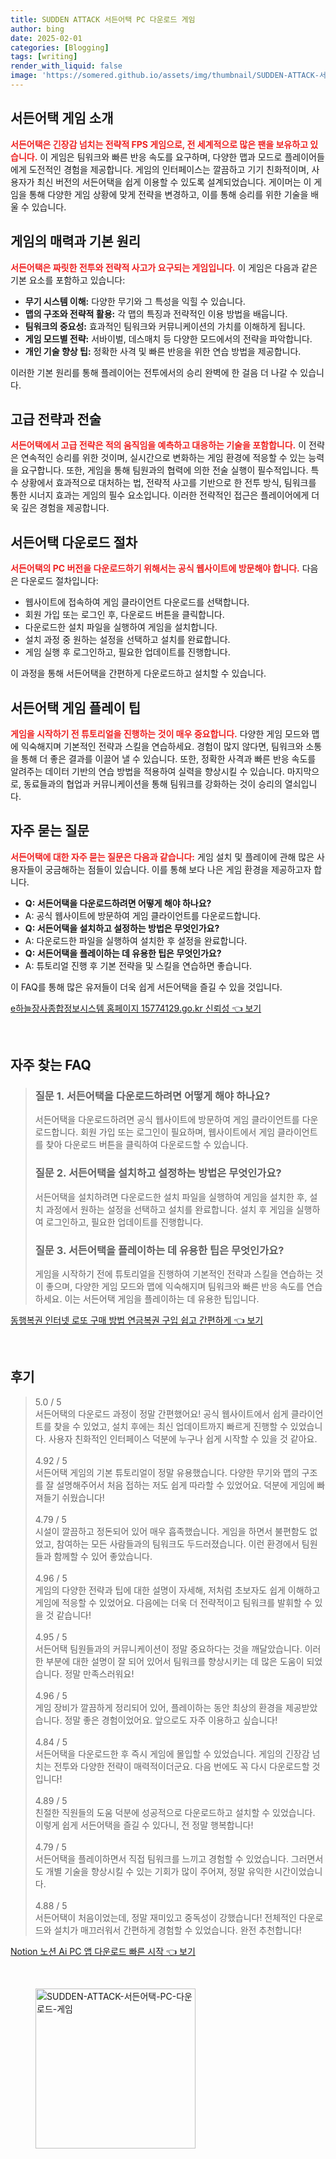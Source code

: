 ```yaml
---
title: SUDDEN ATTACK 서든어택 PC 다운로드 게임
author: bing
date: 2025-02-01
categories: [Blogging]
tags: [writing]
render_with_liquid: false
image: 'https://somered.github.io/assets/img/thumbnail/SUDDEN-ATTACK-서든어택-PC-다운로드-게임.webp'
---
```



<h2 id='서든어택_게임소개'>서든어택 게임 소개</h2>

<p><b><span style="color: #ee2323;">서든어택은 긴장감 넘치는 전략적 FPS 게임으로, 전 세계적으로 많은 팬을 보유하고 있습니다.</span></b> 이 게임은 팀워크와 빠른 반응 속도를 요구하며, 다양한 맵과 모드로 플레이어들에게 도전적인 경험을 제공합니다. 게임의 인터페이스는 깔끔하고 기기 친화적이며, 사용자가 최신 버전의 서든어택을 쉽게 이용할 수 있도록 설계되었습니다. 게이머는 이 게임을 통해 다양한 게임 상황에 맞게 전략을 변경하고, 이를 통해 승리를 위한 기술을 배울 수 있습니다.</p>

<h2 id='게임의매력과기본원리'>게임의 매력과 기본 원리</h2>

<p><b><span style="color: #ee2323;">서든어택은 짜릿한 전투와 전략적 사고가 요구되는 게임입니다.</span></b> 이 게임은 다음과 같은 기본 요소를 포함하고 있습니다:</p>

<ul>
    <li><b>무기 시스템 이해:</b> 다양한 무기와 그 특성을 익힐 수 있습니다.</li>
    <li><b>맵의 구조와 전략적 활용:</b> 각 맵의 특징과 전략적인 이용 방법을 배웁니다.</li>
    <li><b>팀워크의 중요성:</b> 효과적인 팀워크와 커뮤니케이션의 가치를 이해하게 됩니다.</li>
    <li><b>게임 모드별 전략:</b> 서바이벌, 데스매치 등 다양한 모드에서의 전략을 파악합니다.</li>
    <li><b>개인 기술 향상 팁:</b> 정확한 사격 및 빠른 반응을 위한 연습 방법을 제공합니다.</li>
</ul>

<p>이러한 기본 원리를 통해 플레이어는 전투에서의 승리 완벽에 한 걸음 더 나갈 수 있습니다.</p>

<h2 id='고급전략과전술'>고급 전략과 전술</h2>

<p><b><span style="color: #ee2323;">서든어택에서 고급 전략은 적의 움직임을 예측하고 대응하는 기술을 포함합니다.</span></b> 이 전략은 연속적인 승리를 위한 것이며, 실시간으로 변화하는 게임 환경에 적응할 수 있는 능력을 요구합니다. 또한, 게임을 통해 팀원과의 협력에 의한 전술 실행이 필수적입니다. 특수 상황에서 효과적으로 대처하는 법, 전략적 사고를 기반으로 한 전투 방식, 팀워크를 통한 시너지 효과는 게임의 필수 요소입니다. 이러한 전략적인 접근은 플레이어에게 더욱 깊은 경험을 제공합니다.</p>

<h2 id='서든어택_다운로드_절차'>서든어택 다운로드 절차</h2>

<p><b><span style="color: #ee2323;">서든어택의 PC 버전을 다운로드하기 위해서는 공식 웹사이트에 방문해야 합니다.</span></b> 다음은 다운로드 절차입니다:</p>

<ul>
    <li>웹사이트에 접속하여 게임 클라이언트 다운로드를 선택합니다.</li>
    <li>회원 가입 또는 로그인 후, 다운로드 버튼을 클릭합니다.</li>
    <li>다운로드한 설치 파일을 실행하여 게임을 설치합니다.</li>
    <li>설치 과정 중 원하는 설정을 선택하고 설치를 완료합니다.</li>
    <li>게임 실행 후 로그인하고, 필요한 업데이트를 진행합니다.</li>
</ul>

<p>이 과정을 통해 서든어택을 간편하게 다운로드하고 설치할 수 있습니다.</p>

<h2 id='게임플레이팁'>서든어택 게임 플레이 팁</h2>

<p><b><span style="color: #ee2323;">게임을 시작하기 전 튜토리얼을 진행하는 것이 매우 중요합니다.</span></b> 다양한 게임 모드와 맵에 익숙해지며 기본적인 전략과 스킬을 연습하세요. 경험이 많지 않다면, 팀워크와 소통을 통해 더 좋은 결과를 이끌어 낼 수 있습니다. 또한, 정확한 사격과 빠른 반응 속도를 알려주는 데이터 기반의 연습 방법을 적용하여 실력을 향상시킬 수 있습니다. 마지막으로, 동료들과의 협업과 커뮤니케이션을 통해 팀워크를 강화하는 것이 승리의 열쇠입니다.</p>

<h2 id='자주묻는질문'>자주 묻는 질문</h2>

<p><b><span style="color: #ee2323;">서든어택에 대한 자주 묻는 질문은 다음과 같습니다:</span></b> 게임 설치 및 플레이에 관해 많은 사용자들이 궁금해하는 점들이 있습니다. 이를 통해 보다 나은 게임 환경을 제공하고자 합니다.</p>

<ul>
    <li><b>Q: 서든어택을 다운로드하려면 어떻게 해야 하나요?</b></li>
    <li>A: 공식 웹사이트에 방문하여 게임 클라이언트를 다운로드합니다.</li>
    <li><b>Q: 서든어택을 설치하고 설정하는 방법은 무엇인가요?</b></li>
    <li>A: 다운로드한 파일을 실행하여 설치한 후 설정을 완료합니다.</li>
    <li><b>Q: 서든어택을 플레이하는 데 유용한 팁은 무엇인가요?</b></li>
    <li>A: 튜토리얼 진행 후 기본 전략을 및 스킬을 연습하면 좋습니다.</li>
</ul>

<p>이 FAQ를 통해 많은 유저들이 더욱 쉽게 서든어택을 즐길 수 있을 것입니다.</p>


<p><a class="click-button" title="e하늘장사종합정보시스템 홈페이지 15774129.go.kr 신뢰성" href="https://somered.github.io/posts/e%ED%95%98%EB%8A%98%EC%9E%A5%EC%82%AC%EC%A2%85%ED%95%A9%EC%A0%95%EB%B3%B4%EC%8B%9C%EC%8A%A4%ED%85%9C-%ED%99%88%ED%8E%98%EC%9D%B4%EC%A7%80-15774129.go.kr-%EC%8B%A0%EB%A2%B0%EC%84%B1/" rel="dofollow">e하늘장사종합정보시스템 홈페이지 15774129.go.kr 신뢰성 👈 보기</a></p><br>
<h2 id='자주_찾는_FAQ'>자주 찾는 FAQ</h2>
<div itemscope="" itemtype="https://schema.org/FAQPage"> 
<blockquote> 
<div itemscope="" itemprop="mainEntity" itemtype="https://schema.org/Question"> 
<h3 itemprop="name">질문 1. 서든어택을 다운로드하려면 어떻게 해야 하나요?</h3> 
<div itemscope="" itemprop="acceptedAnswer" itemtype="https://schema.org/Answer"> 
<span itemprop="text"> 
<p>서든어택을 다운로드하려면 공식 웹사이트에 방문하여 게임 클라이언트를 다운로드합니다. 회원 가입 또는 로그인이 필요하며, 웹사이트에서 게임 클라이언트를 찾아 다운로드 버튼을 클릭하여 다운로드할 수 있습니다.</p> 
</span> 
</div> 
</div> 

<div itemscope="" itemprop="mainEntity" itemtype="https://schema.org/Question"> 
<h3 itemprop="name">질문 2. 서든어택을 설치하고 설정하는 방법은 무엇인가요?</h3> 
<div itemscope="" itemprop="acceptedAnswer" itemtype="https://schema.org/Answer"> 
<span itemprop="text"> 
<p>서든어택을 설치하려면 다운로드한 설치 파일을 실행하여 게임을 설치한 후, 설치 과정에서 원하는 설정을 선택하고 설치를 완료합니다. 설치 후 게임을 실행하여 로그인하고, 필요한 업데이트를 진행합니다.</p> 
</span> 
</div> 
</div> 

<div itemscope="" itemprop="mainEntity" itemtype="https://schema.org/Question"> 
<h3 itemprop="name">질문 3. 서든어택을 플레이하는 데 유용한 팁은 무엇인가요?</h3> 
<div itemscope="" itemprop="acceptedAnswer" itemtype="https://schema.org/Answer"> 
<span itemprop="text"> 
<p>게임을 시작하기 전에 튜토리얼을 진행하여 기본적인 전략과 스킬을 연습하는 것이 좋으며, 다양한 게임 모드와 맵에 익숙해지며 팀워크와 빠른 반응 속도를 연습하세요. 이는 서든어택 게임을 플레이하는 데 유용한 팁입니다.</p> 
</span> 
</div> 
</div> 

</blockquote> 
</div>
<p><a class="click-button" title="동행복권 인터넷 로또 구매 방법 연금복권 구입 쉽고 간편하게" href="https://somered.github.io/posts/%EB%8F%99%ED%96%89%EB%B3%B5%EA%B6%8C-%EC%9D%B8%ED%84%B0%EB%84%B7-%EB%A1%9C%EB%98%90-%EA%B5%AC%EB%A7%A4-%EB%B0%A9%EB%B2%95-%EC%97%B0%EA%B8%88%EB%B3%B5%EA%B6%8C-%EA%B5%AC%EC%9E%85-%EC%89%BD%EA%B3%A0-%EA%B0%84%ED%8E%B8%ED%95%98%EA%B2%8C/" rel="dofollow">동행복권 인터넷 로또 구매 방법 연금복권 구입 쉽고 간편하게 👈 보기</a></p><br>
<h2 id='후기'>후기</h2>
<div itemscope itemtype="https://schema.org/Product">
  <blockquote>
  <div itemprop="review" itemscope itemtype="https://schema.org/Review">
      <div itemprop="reviewRating" itemscope itemtype="https://schema.org/Rating"> <span itemprop="ratingValue">5.0</span> / <span itemprop="bestRating">5</span> </div>
      <span itemprop="reviewBody">서든어택의 다운로드 과정이 정말 간편했어요! 공식 웹사이트에서 쉽게 클라이언트를 찾을 수 있었고, 설치 후에는 최신 업데이트까지 빠르게 진행할 수 있었습니다. 사용자 친화적인 인터페이스 덕분에 누구나 쉽게 시작할 수 있을 것 같아요.</span>
  </div>
  <br>
  <div itemprop="review" itemscope itemtype="https://schema.org/Review">
      <div itemprop="reviewRating" itemscope itemtype="https://schema.org/Rating"> <span itemprop="ratingValue">4.92</span> / <span itemprop="bestRating">5</span> </div>
      <span itemprop="reviewBody">서든어택 게임의 기본 튜토리얼이 정말 유용했습니다. 다양한 무기와 맵의 구조를 잘 설명해주어서 처음 접하는 저도 쉽게 따라할 수 있었어요. 덕분에 게임에 빠져들기 쉬웠습니다!</span>
  </div>
  <br>
  <div itemprop="review" itemscope itemtype="https://schema.org/Review">
      <div itemprop="reviewRating" itemscope itemtype="https://schema.org/Rating"> <span itemprop="ratingValue">4.79</span> / <span itemprop="bestRating">5</span> </div>
      <span itemprop="reviewBody">시설이 깔끔하고 정돈되어 있어 매우 흡족했습니다. 게임을 하면서 불편함도 없었고, 참여하는 모든 사람들과의 팀워크도 두드러졌습니다. 이런 환경에서 팀원들과 함께할 수 있어 좋았습니다.</span>
  </div>
  <br>
  <div itemprop="review" itemscope itemtype="https://schema.org/Review">
      <div itemprop="reviewRating" itemscope itemtype="https://schema.org/Rating"> <span itemprop="ratingValue">4.96</span> / <span itemprop="bestRating">5</span> </div>
      <span itemprop="reviewBody">게임의 다양한 전략과 팁에 대한 설명이 자세해, 저처럼 초보자도 쉽게 이해하고 게임에 적응할 수 있었어요. 다음에는 더욱 더 전략적이고 팀워크를 발휘할 수 있을 것 같습니다!</span>
  </div>
  <br>
  <div itemprop="review" itemscope itemtype="https://schema.org/Review">
      <div itemprop="reviewRating" itemscope itemtype="https://schema.org/Rating"> <span itemprop="ratingValue">4.95</span> / <span itemprop="bestRating">5</span> </div>
      <span itemprop="reviewBody">서든어택 팀원들과의 커뮤니케이션이 정말 중요하다는 것을 깨달았습니다. 이러한 부분에 대한 설명이 잘 되어 있어서 팀워크를 향상시키는 데 많은 도움이 되었습니다. 정말 만족스러워요!</span>
  </div>
  <br>
  <div itemprop="review" itemscope itemtype="https://schema.org/Review">
      <div itemprop="reviewRating" itemscope itemtype="https://schema.org/Rating"> <span itemprop="ratingValue">4.96</span> / <span itemprop="bestRating">5</span> </div>
      <span itemprop="reviewBody">게임 장비가 깔끔하게 정리되어 있어, 플레이하는 동안 최상의 환경을 제공받았습니다. 정말 좋은 경험이었어요. 앞으로도 자주 이용하고 싶습니다!</span>
  </div>
  <br>
  <div itemprop="review" itemscope itemtype="https://schema.org/Review">
      <div itemprop="reviewRating" itemscope itemtype="https://schema.org/Rating"> <span itemprop="ratingValue">4.84</span> / <span itemprop="bestRating">5</span> </div>
      <span itemprop="reviewBody">서든어택을 다운로드한 후 즉시 게임에 몰입할 수 있었습니다. 게임의 긴장감 넘치는 전투와 다양한 전략이 매력적이더군요. 다음 번에도 꼭 다시 다운로드할 것입니다!</span>
  </div>
  <br>
  <div itemprop="review" itemscope itemtype="https://schema.org/Review">
      <div itemprop="reviewRating" itemscope itemtype="https://schema.org/Rating"> <span itemprop="ratingValue">4.89</span> / <span itemprop="bestRating">5</span> </div>
      <span itemprop="reviewBody">친절한 직원들의 도움 덕분에 성공적으로 다운로드하고 설치할 수 있었습니다. 이렇게 쉽게 서든어택을 즐길 수 있다니, 전 정말 행복합니다!</span>
  </div>
  <br>
  <div itemprop="review" itemscope itemtype="https://schema.org/Review">
      <div itemprop="reviewRating" itemscope itemtype="https://schema.org/Rating"> <span itemprop="ratingValue">4.79</span> / <span itemprop="bestRating">5</span> </div>
      <span itemprop="reviewBody">서든어택을 플레이하면서 직접 팀워크를 느끼고 경험할 수 있었습니다. 그러면서도 개별 기술을 향상시킬 수 있는 기회가 많이 주어져, 정말 유익한 시간이었습니다.</span>
  </div>
  <br>
  <div itemprop="review" itemscope itemtype="https://schema.org/Review">
      <div itemprop="reviewRating" itemscope itemtype="https://schema.org/Rating"> <span itemprop="ratingValue">4.88</span> / <span itemprop="bestRating">5</span> </div>
      <span itemprop="reviewBody">서든어택이 처음이었는데, 정말 재미있고 중독성이 강했습니다! 전체적인 다운로드와 설치가 매끄러워서 간편하게 경험할 수 있었습니다. 완전 추천합니다!</span>
  </div>
  </blockquote>
</div>
<p><a class="click-button" title="Notion 노션 Ai PC 앱 다운로드 빠른 시작" href="https://somered.github.io/posts/Notion-%EB%85%B8%EC%85%98-Ai-PC-%EC%95%B1-%EB%8B%A4%EC%9A%B4%EB%A1%9C%EB%93%9C-%EB%B9%A0%EB%A5%B8-%EC%8B%9C%EC%9E%91/" rel="dofollow">Notion 노션 Ai PC 앱 다운로드 빠른 시작 👈 보기</a></p><br>
<figure class="image"><img src="https://somered.github.io/assets/img/thumbnail/SUDDEN-ATTACK-서든어택-PC-다운로드-게임.webp" alt="SUDDEN-ATTACK-서든어택-PC-다운로드-게임" width="256" height="256"></figure>
